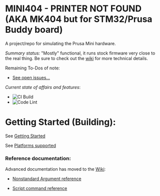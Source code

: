 # MINI404 - PRINTER NOT FOUND (AKA MK404 but for STM32/Prusa Buddy board)
A project/repo for simulating the Prusa Mini hardware.

*Summary status:* "Mostly" functional, it runs stock firmware very close to the real thing. Be sure to check out the [wiki](https://github.com/vintagepc/MINI404/wiki) for more technical details.

Remaining To-Dos of note:
- [See open issues...](https://github.com/vintagepc/MINI404/issues/)

*Current state of affairs and features*:

- ![CI Build](https://github.com/vintagepc/MINI404/workflows/CI%20Build/badge.svg)
- ![Code Lint](https://github.com/vintagepc/MINI404/workflows/Code%20Lint/badge.svg)

# Getting Started (Building):

See [Getting Started](https://github.com/vintagepc/MINI404/wiki/Getting-Started)

See [Platforms supported](https://github.com/vintagepc/MINI404/wiki/Supported-Operating-Systems)

### Reference documentation:
Advanced documentation has moved to the [Wiki](https://github.com/vintagepc/MINI404/wiki):
* [Nonstandard Argument reference](https://github.com/vintagepc/MINI404/wiki/Custom-command-line-arguments)

* [Script command reference](https://github.com/vintagepc/MINI404/wiki/Scripting)
